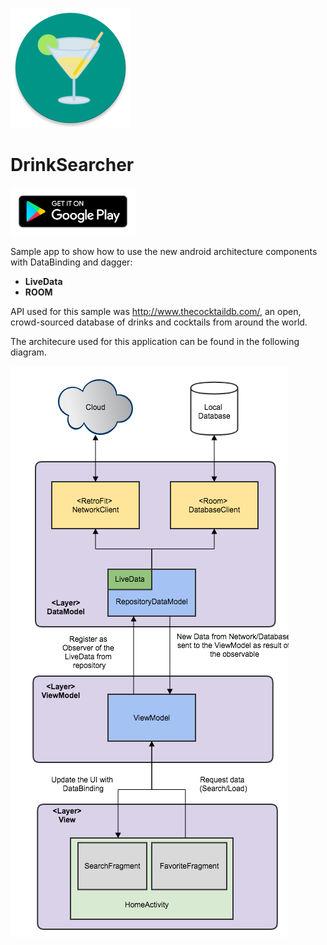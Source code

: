 ![Icon](/android_icon.png)

# DrinkSearcher

<a href="https://play.google.com/store/apps/details?id=com.github.dekoservidoni.androidarc"><img src="/google-play-badge.png" width="200"></a>

Sample app to show how to use the new android architecture components with DataBinding and dagger: 
* **LiveData** 
* **ROOM**

API used for this sample was http://www.thecocktaildb.com/, an open, crowd-sourced database of drinks and cocktails from around the world.

The architecure used for this application can be found in the following diagram.

![Architecture](/android_arch.png)
